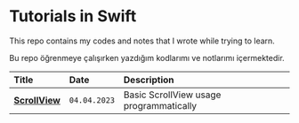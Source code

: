 
# Tutorials in Swift

This repo contains my codes and notes that I wrote while trying to learn.

Bu repo öğrenmeye çalışırken yazdığım kodlarımı ve notlarımı içermektedir.


| Title | Date     | Description                |
| :-------- | :------- | :------------------------- |
| [**ScrollView**](https://github.com/MuhsinCanY/Tutorials-in-Swift/tree/main/Tutorials-in-Swift/ScrollViewExtendable) | `04.04.2023` | Basic ScrollView usage programmatically |
